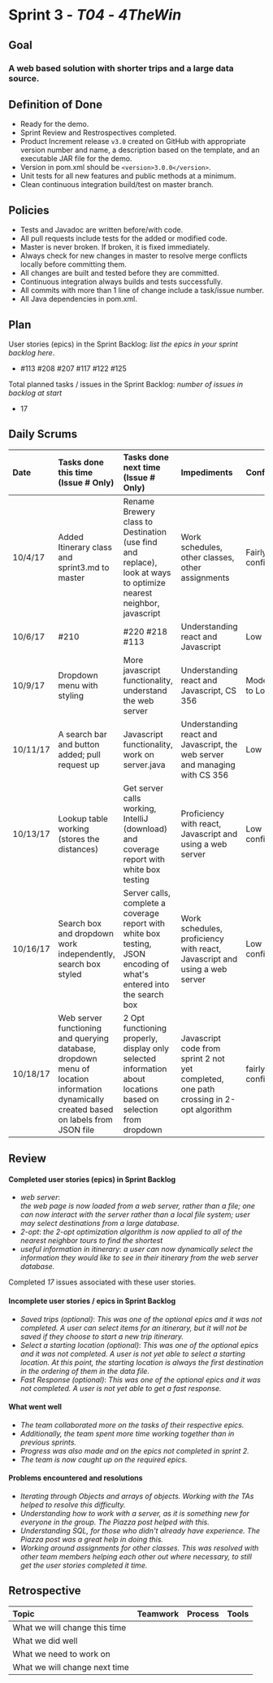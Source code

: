 # Sprint 3 - *T04* - *4TheWin*

## Goal

### A web based solution with shorter trips and a large data source.

## Definition of Done

* Ready for the demo.
* Sprint Review and Restrospectives completed.
* Product Increment release `v3.0` created on GitHub with appropriate version number and name, a description based on the template, and an executable JAR file for the demo.
* Version in pom.xml should be `<version>3.0.0</version>`.
* Unit tests for all new features and public methods at a minimum.
* Clean continuous integration build/test on master branch.

## Policies

* Tests and Javadoc are written before/with code.  
* All pull requests include tests for the added or modified code.
* Master is never broken.  If broken, it is fixed immediately.
* Always check for new changes in master to resolve merge conflicts locally before committing them.
* All changes are built and tested before they are committed.
* Continuous integration always builds and tests successfully.
* All commits with more than 1 line of change include a task/issue number.
* All Java dependencies in pom.xml.

## Plan 

User stories (epics) in the Sprint Backlog: *list the epics in your sprint backlog here*.
* #113 #208 #207 #117 #122 #125

Total planned tasks / issues in the Sprint Backlog: *number of issues in backlog at start* 
* 17

## Daily Scrums

Date | Tasks done this time (Issue # Only) | Tasks done next time (Issue # Only) | Impediments | Confidence
:--- | :--- | :--- | :--- | :---
 |10/4/17|Added Itinerary class and sprint3.md to master|Rename Brewery class to Destination (use find and replace), look at ways to optimize nearest neighbor, javascript|Work schedules, other classes, other assignments| Fairly confident
 | 10/6/17 | #210 | #220 #218 #113 | Understanding react and Javascript | Low
 | 10/9/17 | Dropdown menu with styling | More javascript functionality, understand the web server | Understanding react and Javascript, CS 356 | Moderate to Low
 | 10/11/17 | A search bar and button added; pull request up | Javascript functionality, work on server.java | Understanding react and Javascript, the web server and managing with CS 356 | Low
 | 10/13/17 | Lookup table working (stores the distances) | Get server calls working, IntelliJ (download) and coverage report with white box testing | Proficiency with react, Javascript and using a web server | Low confidence
 | 10/16/17 | Search box and dropdown work independently, search box styled | Server calls, complete a coverage report with white box testing, JSON encoding of what's entered into the search box | Work schedules, proficiency with react, Javascript and using a web server | Low confidence
 | 10/18/17 | Web server functioning and querying database, dropdown menu of location information dynamically created based on labels from JSON file | 2 Opt functioning properly, display only selected information about locations based on selection from dropdown | Javascript code from sprint 2 not yet completed, one path crossing in 2-opt algorithm | fairly confident 

## Review

#### Completed user stories (epics) in Sprint Backlog 
* *web server*:  
*the web page is now loaded from a web server, rather than a file; one can now interact with the server rather than a local file system; user may select destinations from a large database.*
* *2-opt*:
*the 2-opt optimization algorithm is now applied to all of the nearest neighbor tours to find the shortest*
* *useful information in itinerary*: 
*a user can now dynamically select the information they would like to see in their itinerary from the web server database.*

Completed *17* issues associated with these user stories.

#### Incomplete user stories / epics in Sprint Backlog 
* *Saved trips (optional)*: 
*This was one of the optional epics and it was not completed. A user can select items for an itinerary, but it will not be saved if they choose to start a new trip itinerary.*
* *Select a starting location (optional)*: 
*This was one of the optional epics and it was not completed. A user is not yet able to select a starting location.  At this point, the starting location is always the first destination in the ordering of them in the data file.*
* *Fast Response (optional)*: 
*This was one of the optional epics and it was not completed.  A user is not yet able to get a fast response.*

#### What went well
* *The team collaborated more on the tasks of their respective epics.*      
* *Additionally, the team spent more time working together than in previous sprints.*
* *Progress was also made and on the epics not completed in sprint 2.*
* *The team is now caught up on the required epics.*

#### Problems encountered and resolutions
* *Iterating through Objects and arrays of objects.  Working with the TAs helped to resolve this difficulty.*
* *Understanding how to work with a server, as it is something new for everyone in the group. The Piazza post helped with this.*
* *Understanding SQL, for those who didn't already have experience.  The Piazza post was a great help in doing this.*
* *Working around assignments for other classes.  This was resolved with other team members helping each other out where necessary, to still get the user stories completed it time.*

## Retrospective

Topic | Teamwork | Process | Tools
:--- | :--- | :--- | :---
What we will change this time |  |  | 
What we did well |  |  | 
What we need to work on |  |  |
What we will change next time |  |  | 
